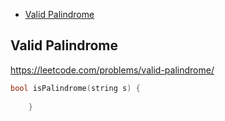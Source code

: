 + [Valid Palindrome](#valid-palindrome)

## Valid Palindrome

https://leetcode.com/problems/valid-palindrome/

```cpp
bool isPalindrome(string s) {
        
    }
```
